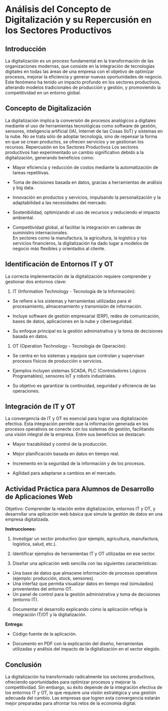 # Análisis del Concepto de Digitalización y su Repercusión en los Sectores Productivos

## **Introducción**

La digitalización es un proceso fundamental en la transformación de las organizaciones modernas, que consiste en la integración de tecnologías digitales en todas las áreas de una empresa con el objetivo de optimizar procesos, mejorar la eficiencia y generar nuevas oportunidades de negocio. Este fenómeno ha tenido un impacto profundo en los sectores productivos, alterando modelos tradicionales de producción y gestión, y promoviendo la competitividad en un entorno global.

## **Concepto de Digitalización**
La digitalización implica la conversión de procesos analógicos a digitales mediante el uso de herramientas tecnológicas como software de gestión, sensores, inteligencia artificial (IA), Internet de las Cosas (IoT) y sistemas en la nube. No se trata sólo de adoptar tecnología, sino de repensar la forma en que se crean productos, se ofrecen servicios y se gestionan los recursos.
Repercusión en los Sectores Productivos
Los sectores productivos han experimentado un cambio significativo debido a la digitalización, generando beneficios como:  

*	Mayor eficiencia y reducción de costos mediante la automatización de tareas repetitivas.  

* Toma de decisiones basada en datos, gracias a herramientas de análisis y big data.  

*	Innovación en productos y servicios, impulsando la personalización y la adaptabilidad a las necesidades del mercado.  

*	Sostenibilidad, optimizando el uso de recursos y reduciendo el impacto ambiental.  

*	Competitividad global, al facilitar la integración en cadenas de suministro internacionales.  
En sectores como la manufactura, la agricultura, la logística y los servicios financieros, la digitalización ha dado lugar a modelos de negocio más flexibles y orientados al cliente.  

## **Identificación de Entornos IT y OT**
La correcta implementación de la digitalización requiere comprender y gestionar dos entornos clave:  
1.	IT (Information Technology - Tecnología de la Información):

*	Se refiere a los sistemas y herramientas utilizadas para el procesamiento, almacenamiento y transmisión de información.  

*	Incluye software de gestión empresarial (ERP), redes de comunicación, bases de datos, aplicaciones en la nube y ciberseguridad.  

*	Su enfoque principal es la gestión administrativa y la toma de decisiones basada en datos.  

1. OT (Operation Technology - Tecnología de Operación):

*	Se centra en los sistemas y equipos que controlan y supervisan procesos físicos de producción o servicios.  

*	Ejemplos incluyen sistemas SCADA, PLC (Controladores Lógicos Programables), sensores IoT y robots industriales.  

*	Su objetivo es garantizar la continuidad, seguridad y eficiencia de las operaciones.  

## **Integración de IT y OT**

La convergencia de IT y OT es esencial para lograr una digitalización efectiva. Esta integración permite que la información generada en los procesos operativos se conecte con los sistemas de gestión, facilitando una visión integral de la empresa. Entre sus beneficios se destacan:

*	Mayor trazabilidad y control de la producción.

*	Mejor planificación basada en datos en tiempo real.

*	Incremento en la seguridad de la información y de los procesos.

*	Agilidad para adaptarse a cambios en el mercado.

## **Actividad Práctica para Alumnos de Desarrollo de Aplicaciones Web**
Objetivo: Comprender la relación entre digitalización, entornos IT y OT, y desarrollar una aplicación web básica que simule la gestión de datos en una empresa digitalizada.

**Instrucciones:**

1.	Investigar un sector productivo (por ejemplo, agricultura, manufactura, logística, salud, etc.).

2.	Identificar ejemplos de herramientas IT y OT utilizadas en ese sector.

3.	Diseñar una aplicación web sencilla con las siguientes características:
*	Una base de datos que almacene información de procesos operativos (ejemplo: producción, stock, sensores).  
*	Una interfaz que permita visualizar datos en tiempo real (simulados) provenientes del entorno OT.  
*	Un panel de control para la gestión administrativa y toma de decisiones (entorno IT).  

4.	Documentar el desarrollo explicando cómo la aplicación refleja la integración IT/OT y la digitalización.

**Entrega:**

*	Código fuente de la aplicación.

*	Documento en PDF con la explicación del diseño, herramientas utilizadas y análisis del impacto de la digitalización en el sector elegido.

## **Conclusión**
La digitalización ha transformado radicalmente los sectores productivos, ofreciendo oportunidades para optimizar procesos y mejorar la competitividad. Sin embargo, su éxito depende de la integración efectiva de los entornos IT y OT, lo que requiere una visión estratégica y una gestión adecuada del cambio. Las empresas que logren esta convergencia estarán mejor preparadas para afrontar los retos de la economía digital.
